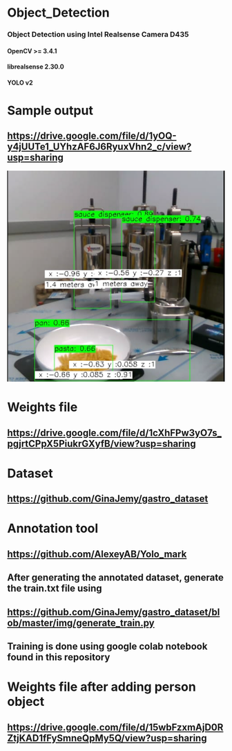 # Object_Detection
### Object Detection using Intel Realsense Camera D435
#### OpenCV >= 3.4.1
#### librealsense 2.30.0
#### YOLO v2
# Sample output
## https://drive.google.com/file/d/1yOQ-y4jUUTe1_UYhzAF6J6RyuxVhn2_c/view?usp=sharing
![Sample output](https://github.com/GinaJemy/object_detection/blob/yolo_dev/output/sample.png)
# Weights file
## https://drive.google.com/file/d/1cXhFPw3yO7s_pgjrtCPpX5PiukrGXyfB/view?usp=sharing
# Dataset
## https://github.com/GinaJemy/gastro_dataset
# Annotation tool
## https://github.com/AlexeyAB/Yolo_mark
## After generating the annotated dataset, generate the train.txt file using 
## https://github.com/GinaJemy/gastro_dataset/blob/master/img/generate_train.py
## Training is done using google colab notebook found in this repository
# Weights file after adding person object
## https://drive.google.com/file/d/15wbFzxmAjD0RZtjKAD1fFySmneQpMy5Q/view?usp=sharing
